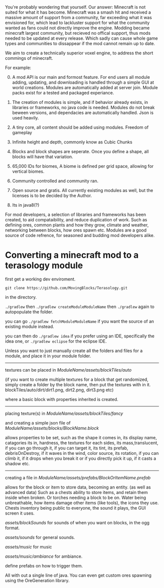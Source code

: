 You're probably wondering that yourself. Our answer: Minecraft is not suited  for what it has become. 
Minecraft was a smash hit and received a massive amount of support from a community, far exceeding what it was envisioned for, which lead to lackluster support for what the community wanted as fans could not directly improve the engine. Modding became minecraft largest community, but recieved no offical support, thus mods needed to be updated at every release. Which sadly can cause whole game types and communities to dissappear if the mod cannot remain up to date. 

We aim to create a technically superior voxel engine, to address the short commings of minecraft.



For example:

0. A mod API is our main and formost feature. For end users all module adding, updating, and downloading is handled through a simple GUI at world creations. Modules are automatically added at server join. Module packs exist for a tested and packaged experiance.

0. The creation of modules is simple, and if  behavior already exists, in libraries or frameworks, no java code is needed. Modules do not break beween versions, and dependacies are automatically handled. Json is used heavily.

0. A tiny core, all content should be added using modules. Freedom of gameplay

0. Infinite height and depth, commonly know as Cubic Chunks

0. Blocks and block shapes are seperate. Once you define a shape, all blocks will have that variation. 

0. 65,000 IDs for biomes, A biome is defined per grid space, allowing for vertical biomes.

0. Community controlled and community ran. 

0. Open source and gratis. All currently existing modules as well, but the licenses is to be decided by the Author. 

0. Its in java8(?)

For mod developers, a selection of libraries and frameworks has been created, to aid compataibility, and reduce duplication of work. Such as defining ores, common plants and how they grow, climate and weather, networking between blocks, how ores spawn etc. Modules are a good source of code refrence, for seasoned and budding mod developers alike.

  
#  Converting a minecraft mod to a terasology module

first get a working dev enviroment. 

    git clone https://github.com/MovingBlocks/Terasology.git

in the directory.
 
`./gradlew` then `./gradlew createModuleModuleName` then `./gradlew` again to autopopulate the folder.

you can go `./gradlew fetchModuleModuleName` if you want the source of an existing module instead. 

you can then do `./gradlew idea` if you prefer using an IDE, specifically the idea one, or `./gradlew eclipse` for the eclipse IDE. 


Unless you want to just manually create all the folders and files for a module, and place it in your module folder. 

___ 

textures can be placed in _ModuleName/assets/blockTiles/auto_ 

(if you want to create multiple textures for a block that get randomized, simply create a folder by the block name, then put the textures with in it. blockTiles/auto/dirt/dirt1.png, dirt2.png, dirt3.png etc)

where a basic block with properties inherited is created. 

___

placing  texture(s) in _ModuleName/assets/blockTiles/fancy_ 

and creating a simple json file of _ModuleName/assets/blocks/BlockName.block_

allows properties to be set, such as the shape it comes in, its display name, catagories its in, hardness, the textures for each sides, its mass,translucent, if you can go through it, if you can target it, its tint, its prefab, debrisOnDestroy, if it waves in the wind, color source, its rotation, if you can climb it, if it drops when you break it or if you directly pick it up, if it casts a shadow etc. 

___
creating a file in _ModuleName/assets/prefabs/BlockOrItemName.prefab_ 

allows for the block or item to store data, becoming an entity. (as well as advanced data) Such as a chests ability to store items, and retain them inside when broken. Or torches needing a block to be on. Water being unbreathable, how items damage other items (like tools), the icons they use. Chests inventory being public to everyone, the sound it plays, the GUI screen it uses.  


_assets/blockSounds_ for sounds of when you want on blocks, in the ogg format. 

_assets/sounds_ for general sounds. 

_assets/music_ for music

_assets/music/ambiance_ for ambiance. 

define prefabs on how to trigger them. 





All with out a single line of java. You can even get custom ores spawning using the OreGeneration library. 



